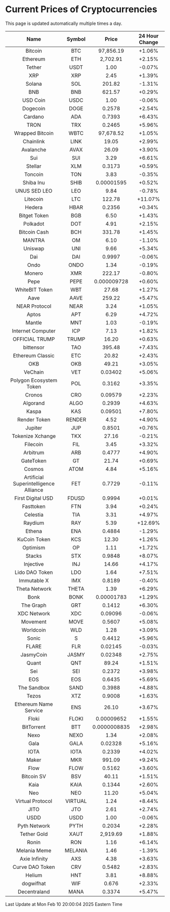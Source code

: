 # Current Prices of Cryptocurrencies
This page is updated automatically multiple times a day.

| Name | Symbol | Price | 24 Hour Change |
| :---: |:---:| :---: | :---: |
| Bitcoin | BTC | 97,856.19 | +1.06% |
| Ethereum | ETH | 2,702.91 | +2.15% |
| Tether | USDT | 1.00 | -0.07% |
| XRP | XRP | 2.45 | +1.39% |
| Solana | SOL | 201.82 | -1.31% |
| BNB | BNB | 621.57 | +0.29% |
| USD Coin | USDC | 1.00 | -0.06% |
| Dogecoin | DOGE | 0.2578 | +2.54% |
| Cardano | ADA | 0.7393 | +6.43% |
| TRON | TRX | 0.2465 | +5.96% |
| Wrapped Bitcoin | WBTC | 97,678.52 | +1.05% |
| Chainlink | LINK | 19.05 | +2.99% |
| Avalanche | AVAX | 26.09 | +3.90% |
| Sui | SUI | 3.29 | +6.61% |
| Stellar | XLM | 0.3173 | +0.59% |
| Toncoin | TON | 3.83 | -0.35% |
| Shiba Inu | SHIB | 0.00001595 | +0.52% |
| UNUS SED LEO | LEO | 9.84 | -0.78% |
| Litecoin | LTC | 122.78 | +11.07% |
| Hedera | HBAR | 0.2356 | +0.34% |
| Bitget Token | BGB | 6.50 | +1.43% |
| Polkadot | DOT | 4.91 | +2.15% |
| Bitcoin Cash | BCH | 331.78 | +1.45% |
| MANTRA | OM | 6.10 | -1.10% |
| Uniswap | UNI | 9.66 | +5.34% |
| Dai | DAI | 0.9997 | -0.06% |
| Ondo | ONDO | 1.34 | -0.19% |
| Monero | XMR | 222.17 | -0.80% |
| Pepe | PEPE | 0.000009728 | +0.60% |
| WhiteBIT Token | WBT | 27.68 | +1.27% |
| Aave | AAVE | 259.22 | +5.47% |
| NEAR Protocol | NEAR | 3.24 | +1.05% |
| Aptos | APT | 6.29 | +4.72% |
| Mantle | MNT | 1.03 | -0.19% |
| Internet Computer | ICP | 7.13 | +1.82% |
| OFFICIAL TRUMP | TRUMP | 16.20 | +0.63% |
| bittensor | TAO | 395.48 | +7.43% |
| Ethereum Classic | ETC | 20.82 | +2.43% |
| OKB | OKB | 49.21 | +3.05% |
| VeChain | VET | 0.03402 | +5.06% |
| Polygon Ecosystem Token | POL | 0.3162 | +3.35% |
| Cronos | CRO | 0.09579 | +2.23% |
| Algorand | ALGO | 0.2939 | +4.63% |
| Kaspa | KAS | 0.09501 | +7.80% |
| Render Token | RENDER | 4.52 | +4.90% |
| Jupiter | JUP | 0.8501 | +0.76% |
| Tokenize Xchange | TKX | 27.16 | -0.21% |
| Filecoin | FIL | 3.45 | +3.32% |
| Arbitrum | ARB | 0.4777 | +4.90% |
| GateToken | GT | 21.74 | +0.69% |
| Cosmos | ATOM | 4.84 | +5.16% |
| Artificial Superintelligence Alliance | FET | 0.7729 | -0.11% |
| First Digital USD | FDUSD | 0.9994 | +0.01% |
| Fasttoken | FTN | 3.94 | +0.24% |
| Celestia | TIA | 3.31 | +4.97% |
| Raydium | RAY | 5.39 | +12.69% |
| Ethena | ENA | 0.4884 | -1.29% |
| KuCoin Token | KCS | 12.30 | +1.26% |
| Optimism | OP | 1.11 | +1.72% |
| Stacks | STX | 0.9848 | +8.07% |
| Injective | INJ | 14.66 | +4.17% |
| Lido DAO Token | LDO | 1.64 | +7.51% |
| Immutable X | IMX | 0.8189 | -0.40% |
| Theta Network | THETA | 1.39 | +6.29% |
| Bonk | BONK | 0.00001783 | +1.29% |
| The Graph | GRT | 0.1412 | +6.30% |
| XDC Network | XDC | 0.09096 | -0.06% |
| Movement | MOVE | 0.5607 | +5.08% |
| Worldcoin | WLD | 1.28 | +3.09% |
| Sonic | S | 0.4412 | +5.96% |
| FLARE | FLR | 0.02145 | -0.03% |
| JasmyCoin | JASMY | 0.02348 | +2.75% |
| Quant | QNT | 89.24 | +1.51% |
| Sei | SEI | 0.2372 | +3.98% |
| EOS | EOS | 0.6435 | +5.69% |
| The Sandbox | SAND | 0.3988 | +4.88% |
| Tezos | XTZ | 0.9008 | +1.63% |
| Ethereum Name Service | ENS | 26.10 | +3.67% |
| Floki | FLOKI | 0.00009652 | +1.55% |
| BitTorrent | BTT | 0.0000008835 | +2.98% |
| Nexo | NEXO | 1.34 | +2.08% |
| Gala | GALA | 0.02328 | +5.16% |
| IOTA | IOTA | 0.2339 | +4.02% |
| Maker | MKR | 991.09 | +9.24% |
| Flow | FLOW | 0.5162 | +3.60% |
| Bitcoin SV | BSV | 40.11 | +1.51% |
| Kaia | KAIA | 0.1344 | +2.60% |
| Neo | NEO | 11.20 | +5.04% |
| Virtual Protocol | VIRTUAL | 1.24 | +8.44% |
| JITO | JTO | 2.61 | +2.74% |
| USDD | USDD | 1.00 | -0.06% |
| Pyth Network | PYTH | 0.2034 | +2.28% |
| Tether Gold | XAUT | 2,919.69 | +1.88% |
| Ronin | RON | 1.16 | +6.14% |
| Melania Meme | MELANIA | 1.46 | -1.39% |
| Axie Infinity | AXS | 4.38 | +3.63% |
| Curve DAO Token | CRV | 0.5482 | +2.83% |
| Helium | HNT | 3.81 | +8.88% |
| dogwifhat | WIF | 0.676 | +2.33% |
| Decentraland | MANA | 0.3374 | +5.47% |

Last Update at Mon Feb 10 20:00:04 2025 Eastern Time